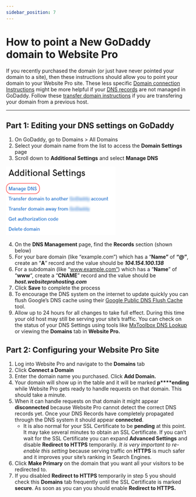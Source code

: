 ```yaml
---
sidebar_position: 7
---
```


# How to point a New GoDaddy domain to Website Pro
If you recently purchased the domain (or just have never pointed your domain to a site), then these instructions should allow you to point your domain to your Website Pro site. These less specific [Domain connection Instructions](./connect-custom-domain.md) might be more helpful if your [DNS records](./what-are-dns-records.md) are not managed in GoDaddy. Follow these [transfer domain instructions](./existing-godaddy-domain.md) if you are transfering your domain from a previous host.

* * *

Part 1: Editing your DNS settings on GoDaddy
--------------------------------------------

1.  On GoDaddy, go to Domains > All Domains
2.  Select your domain name from the list to access the **Domain Settings** page
3.  Scroll down to **Additional Settings** and select **Manage DNS**

![](../img/dns-additional-settings.png)

4.  On the **DNS Management** page, find the **Records** section (shown below)
5.  For your bare domain (like “example.com”) which has a “**Name”** of **“@”**, create an “**A**” record and the value should be **_104.154.100.138_**
6.  For a subdomain (like “www.example.com”) which has a “**Name**” of “**www**“, create a “**CNAME**” record and the value should be **_host.websiteprohosting.com_**
7.  Click **Save** to complete the process
8.  To encourage the DNS system on the internet to update quickly you can flush Google’s DNS cache using their [Google Public DNS Flush Cache](https://developers.google.com/speed/public-dns/cache) tool.
9.  Allow up to 24 hours for all changes to take full effect. During this time your old host may still be serving your site’s traffic. You can check on the status of your DNS Settings using tools like [MxToolbox DNS Lookup](https://mxtoolbox.com/DNSLookup.aspx) or viewing the **Domains** tab in **Website Pro.**

Part 2: Configuring your Website Pro Site
-----------------------------------------

1.  Log into Website Pro and navigate to the **Domains** tab
2.  Click **Connect a Domain**
3.  Enter the domain name you purchased. Click **Add Domain.**
4.  Your domain will show up in the table and it will be marked **p****ending** while Website Pro gets ready to handle requests on that domain. This should take a minute.
5.  When it can handle requests on that domain it might appear **disconnected** because Website Pro cannot detect the correct DNS records yet. Once your DNS Records have completely propagated through the DNS system it should appear **connected**.
    *   It is also normal for your SSL Certificate to be **pending** at this point. It may take several minutes to obtain an SSL Certificate. If you can’t wait for the SSL Certificate you can expand **Advanced Settings** and disable **Redirect to HTTPS** temporarily. _It is very important to re-enable this setting_ because serving traffic on **HTTPS** is much safer and it improves your site’s ranking in Search Engines.
6.  Click **Make Primary** on the domain that you want all your visitors to be redirected to.
7.  If you disabled **Redirect to HTTPS** temporarily in step 5 you should check this **Domains** tab frequently until the SSL Certificate is marked **secure**. As soon as you can you should enable **Redirect to HTTPS.**
